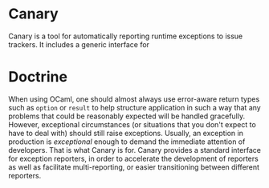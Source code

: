 # Canary

Canary is a tool for automatically reporting runtime exceptions to issue
trackers. It includes a generic interface for

# Doctrine

When using OCaml, one should almost always use error-aware return types such as
`option` or `result` to help structure application in such a way that any
problems that could be reasonably expected will be handled gracefully. However,
exceptional circumstances (or situations that you don't expect to have to deal
with) should still raise exceptions. Usually, an exception in production is
*exceptional* enough to demand the immediate attention of developers. That is
what Canary is for. Canary provides a standard interface for exception reporters,
in order to accelerate the development of reporters as well as facilitate
multi-reporting, or easier transitioning between different reporters.
